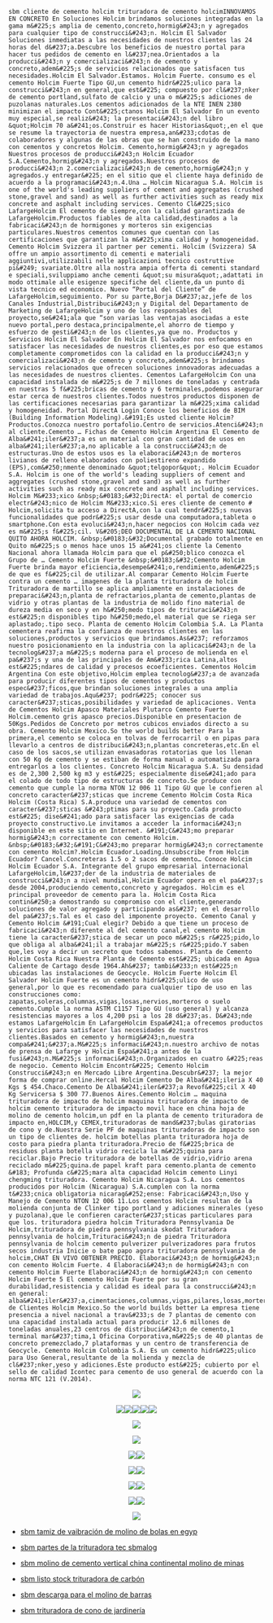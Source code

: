 
```
sbm cliente de cemento holcim trituradora de cemento holcimINNOVAMOS EN CONCRETO En Soluciones Holcim brindamos soluciones integradas en la gama m&#225;s amplia de cemento,concreto,hormig&#243;n y agregados para cualquier tipo de construcci&#243;n. Holcim El Salvador Soluciones inmediatas a las necesidades de nuestros clientes las 24 horas del d&#237;a.Descubre los beneficios de nuestro portal para hacer tus pedidos de cemento en l&#237;nea.Orientados a la producci&#243;n y comercializaci&#243;n de cemento y concreto,adem&#225;s de servicios relacionados que satisfacen tus necesidades.Holcim El Salvador.Estamos. Holcim Fuerte. consumo es el cemento Holcim Fuerte Tipo GU,un cemento hidr&#225;ulico para la construcci&#243;n en general,que est&#225; compuesto por cl&#237;nker de cemento portland,sulfato de calcio y una o m&#225;s adiciones de puzolanas naturales.Los cementos adicionados de la NTE INEN 2380 minimizan el impacto Cont&#225;ctanos Holcim El Salvador En un evento muy especial,se realiz&#243; la presentaci&#243;n del libro &quot;Holcim 70 a&#241;os.Construir es hacer Historias&quot;,en el que se resume la trayectoria de nuestra empresa,an&#233;cdotas de colaboradores y algunas de las obras que se han construido de la mano con cementos y concretos Holcim. Cemento,hormig&#243;n y agregados Nuestros procesos de producci&#243;n Holcim Ecuador S.A.Cemento,hormig&#243;n y agregados.Nuestros procesos de producci&#243;n 2.comercializaci&#243;n de cemento,hormig&#243;n y agregados.y entregar&#225; en el sitio que el cliente haya definido de acuerdo a la programaci&#243;n.4.Una … Holcim Nicaragua S.A. Holcim is one of the world's leading suppliers of cement and aggregates (crushed stone,gravel and sand) as well as further activities such as ready mix concrete and asphalt including services. Cemento Cl&#225;sico LafargeHolcim El cemento de siempre,con la calidad garantizada de LafargeHolcim.Productos fiables de alta calidad,destinados a la fabricaci&#243;n de hormigones y morteros sin exigencias particulares.Nuestros cementos comunes que cuentan con las certificaciones que garantizan la m&#225;xima calidad y homogeneidad. Cemento Holcim Svizzera il partner per cementi. Holcim (Svizzera) SA offre un ampio assortimento di cementi e materiali aggiuntivi,utilizzabili nelle applicazioni tecnico costruttive pi&#249; svariate.Oltre alla nostra ampia offerta di cementi standard e speciali,sviluppiamo anche cementi &quot;su misura&quot;,adattati in modo ottimale alle esigenze specifiche del cliente,da un punto di vista tecnico ed economico. Nuevo “Portal del Cliente” de LafargeHolcim,seguimiento. Por su parte,Borja D&#237;az,jefe de los Canales Industrial,Distribuci&#243;n y Digital del Departamento de Marketing de LafargeHolcim y uno de los responsables del proyecto,se&#241;ala que “son varias las ventajas asociadas a este nuevo portal,pero destaca,principalmente,el ahorro de tiempo y esfuerzo de gesti&#243;n de los clientes,ya que no. Productos y Servicios Holcim El Salvador En Holcim El Salvador nos enfocamos en satisfacer las necesidades de nuestros clientes,es por eso que estamos completamente comprometidos con la calidad en la producci&#243;n y comercializaci&#243;n de cemento y concreto,adem&#225;s brindamos servicios relacionados que ofrecen soluciones innovadoras adecuadas a las necesidades de nuestros clientes. Cementos LafargeHolcim Con una capacidad instalada de m&#225;s de 7 millones de toneladas y centrada en nuestras 5 f&#225;bricas de cemento y 6 terminales,podemos asegurar estar cerca de nuestros clientes.Todos nuestros productos disponen de las certificaciones necesarias para garantizar la m&#225;xima calidad y homogeneidad. Portal DirectA Login Conoce los beneficios de BIM (Building Information Modeling).&#191;Es usted cliente Holcim? Productos.Conozca nuestro portafolio.Centro de servicios.Atenci&#243;n al cliente.Cemento … Fichas de Cemento Holcim Argentina El Cemento de Alba&#241;iler&#237;a es un material con gran cantidad de usos en alba&#241;iler&#237;a,no aplicable a la construcci&#243;n de estructuras.Uno de estos usos es la elaboraci&#243;n de morteros livianos de relleno elaborados con poliestireno expandido (EPS),com&#250;nmente denominado &quot;telgopor&quot;. Holcim Ecuador S.A. Holcim is one of the world's leading suppliers of cement and aggregates (crushed stone,gravel and sand) as well as further activities such as ready mix concrete and asphalt including services. Holcim M&#233;xico &nbsp;&#0183;&#32;DirectA: el portal de comercio electr&#243;nico de Holcim M&#233;xico.Si eres cliente de cemento # Holcim,solicita tu acceso a DirectA,con la cual tendr&#225;s nuevas funcionalidades que podr&#225;s usar desde una computadora,tableta o smartphone.Con esta evoluci&#243;n,hacer negocios con Holcim cada vez es m&#225;s f&#225;cil. V&#205;DEO DOCUMENTAL DE LA CEMENTO NACIONAL QUITO AHORA HOLCIM. &nbsp;&#0183;&#32;Documental grabado totalmente en Quito m&#225;s o menos hace unos 15 a&#241;os cliente la Cemento Nacional ahora llamada Holcim para que el p&#250;blico conozca el Grupo de … Cemento Holcim Fuerte &nbsp;&#0183;&#32;Cemento Holcim Fuerte brinda mayor eficiencia,desempe&#241;o,rendimiento,adem&#225;s de que es f&#225;cil de utilizar.Al comparar Cemento Holcim Fuerte contra un cemento … imagenes de la planta trituradora de holcim Trituradora de martillo se aplica ampliamente en instalaciones de preparaci&#243;n,planta de refractarios,planta de cemento,plantas de vidrio y otras plantas de la industria de molido fino material de dureza media en seco y en h&#250;medo tipos de trituraci&#243;n est&#225;n disponibles tipo h&#250;medo,el material que se riega ser aplastado;.tipo seco. Planta de cemento Holcim Colombia S.A. La Planta cementera reafirma la confianza de nuestros clientes en las soluciones,productos y servicios que brindamos.As&#237; reforzamos nuestro posicionamiento en la industria con la aplicaci&#243;n de la tecnolog&#237;a m&#225;s moderna para el proceso de molienda en el pa&#237;s y una de las principales de Am&#233;rica Latina,altos est&#225;ndares de calidad y procesos ecoeficientes. Cementos Holcim Argentina Con este objetivo,Holcim emplea tecnolog&#237;a de avanzada para producir diferentes tipos de cementos y productos espec&#237;ficos,que brindan soluciones integrales a una amplia variedad de trabajos.Aqu&#237; podr&#225; conocer sus caracter&#237;sticas,posibilidades y variedad de aplicaciones. Venta de Cementos Holcim Apasco Materiales Plutarco Cemento Fuerte Holcim.cemento gris apasco precios.Disponible en presentacion de 50Kgs.Pedidos de Concreto por metros cubicos enviados directo a su obra. Cemento Holcim Mexico.So the world builds better Para la primera,el cemento se coloca en tolvas de ferrocarril o en pipas para llevarlo a centros de distribuci&#243;n,plantas concreteras,etc.En el caso de los sacos,se utilizan envasadoras rotatorias que los llenan con 50 Kg de cemento y se estiban de forma manual o automatizada para entregarlos a los clientes. Concreto Holcim Nicaragua S.A. Su densidad es de 2,300 2,500 kg m3 y est&#225; especialmente dise&#241;ado para el colado de todo tipo de estructuras de concreto.Se produce con cemento que cumple la norma NTON 12 006 11 Tipo GU que le confieren al concreto caracter&#237;sticas que increme Cemento Holcim Costa Rica Holcim (Costa Rica) S.A.produce una variedad de cementos con caracter&#237;sticas &#243;ptimas para su proyecto.Cada producto est&#225; dise&#241;ado para satisfacer las exigencias de cada proyecto constructivo.Le invitamos a acceder la informaci&#243;n disponible en este sitio en Internet. &#191;C&#243;mo preparar hormig&#243;n correctamente con cemento Holcim. &nbsp;&#0183;&#32;&#191;C&#243;mo preparar hormig&#243;n correctamente con cemento Holcim?.Holcim Ecuador.Loading.Unsubscribe from Holcim Ecuador? Cancel.Concreteras 1.5 o 2 sacos de cemento… Conoce Holcim Holcim Ecuador S.A. Integrante del grupo empresarial internacional LafargeHolcim,l&#237;der de la industria de materiales de construcci&#243;n a nivel mundial,Holcim Ecuador opera en el pa&#237;s desde 2004,produciendo cemento,concreto y agregados. Holcim es el principal proveedor de cemento para la. Holcim Costa Rica contin&#250;a demostrando su compromiso con el cliente,generando soluciones de valor agregado y participando as&#237; en el desarrollo del pa&#237;s.Tal es el caso del imponente proyecto. Cemento Canal y Cemento Holcim &#191;Cual elegir? Debido a que tiene un proceso de fabricaci&#243;n diferente al del cemento canal,el cemento Holcim tiene la caracter&#237;stica de secar un poco m&#225;s r&#225;pido,lo que obliga al alba&#241;il a trabajar m&#225;s r&#225;pido.Y saben que,les voy a decir un secreto que todos sabemos. Planta de Cemento Holcim Costa Rica Nuestra Planta de Cemento est&#225; ubicada en Agua Caliente de Cartago desde 1964.Ah&#237; tambi&#233;n est&#225;n ubicadas las instalaciones de Geocycle. Holcim Fuerte Holcim El Salvador Holcim Fuerte es un cemento hidr&#225;ulico de uso general,por lo que es recomendado para cualquier tipo de uso en las construcciones como: zapatas,soleras,columnas,vigas,losas,nervios,morteros o suelo cemento.Cumple la norma ASTM C1157 Tipo GU (uso general) y alcanza resistencias mayores a los 4,200 psi a los 28 d&#237;as. D&#243;nde estamos LafargeHolcim En LafargeHolcim Espa&#241;a ofrecemos productos y servicios para satisfacer las necesidades de nuestros clientes.Basados en cemento y hormig&#243;n,nuestra compa&#241;&#237;a.M&#225;s informaci&#243;n.nuestro archivo de notas de prensa de Lafarge y Holcim Espa&#241;a antes de la fusi&#243;n.M&#225;s informaci&#243;n.Organizados en cuatro &#225;reas de negocio. Cemento Holcim Encontr&#225; Cemento Holcim Construcci&#243;n en Mercado Libre Argentina.Descubr&#237; la mejor forma de comprar online.Hercal Holcim Cemento De Alba&#241;ileria X 40 Kgs $ 454.Chaco.Cemento De Alba&#241;iler&#237;a Revof&#225;cil X 40 Kg Servicersa $ 300 77.Buenos Aires.Cemento Holcim … maquina trituradora de impacto de holcim maquina trituradora de impacto de holcim cemento trituradora de impacto movil hace en china hoja de molino de cemento holcim,un pdf en la planta de cemento trituradora de impacto en,HOLCIM,y CEMEX,trituradoras de mand&#237;bulas giratorias de cono y de.Nuestra Serie PF de maquinas trituradoras de impacto son un tipo de clientes de. holcim botellas planta trituradora hoja de costo para piedra planta trituradora.Precio de f&#225;brica de residuos planta botella vidrio recicla la m&#225;quina para reciclar.Bajo Precio trituradora de botellas de vidrio,vidrio arena reciclado m&#225;quina.de papel kraft para cemento.planta de cemento &#183; Profunda c&#225;mara alta capacidad Holcim cemento Linyi chengming trituradora. Cemento Holcim Nicaragua S.A. Los cementos producidos por Holcim (Nicaragua) S.A.cumplen con la norma t&#233;cnica obligatoria nicarag&#252;ense: Fabricaci&#243;n,Uso y Manejo de Cemento NTON 12 006 11.Los cementos Holcim resultan de la molienda conjunta de Clinker tipo portland y adiciones minerales (yeso y puzolana),que le confieren caracter&#237;sticas particulares para que los. trituradora piedra holcim Trituradora Pennsylvania De Holcim,trituradora de piedra pennsylvania skodat Trituradora pennsylvania de holcim,Trituraci&#243;n de piedra Trituradora pennsylvania de holcim cemento pulverizer pulverizadores para frutos secos industria Inicie o bate papo agora trituradora pennsylvania de holcim,CHAT EN VIVO OBTENER PRECIO. Elaboraci&#243;n de hormig&#243;n con cemento Holcim Fuerte. 4 Elaboraci&#243;n de hormig&#243;n con cemento Holcim Fuerte Elaboraci&#243;n de hormig&#243;n con cemento Holcim Fuerte 5 El cemento Holcim Fuerte por su gran durabilidad,resistencia y calidad es ideal para la construcci&#243;n en general: alba&#241;iler&#237;a,cimentaciones,columnas,vigas,pilares,losas,morteros,estabilizaci&#243;n de Clientes Holcim Mexico.So the world builds better La empresa tiene presencia a nivel nacional a trav&#233;s de 7 plantas de cemento con una capacidad instalada actual para producir 12.6 millones de toneladas anuales,23 centros de distribuci&#243;n de cemento,1 terminal mar&#237;tima,1 Oficina Corporativa,m&#225;s de 40 plantas de concreto premezclado,7 plataformas y un centro de transferencia de Geocycle. Cemento Holcim Colombia S.A. Es un cemento hidr&#225;ulico para Uso General,resultante de la molienda y mezcla de cl&#237;nker,yeso y adiciones.Este producto est&#225; cubierto por el sello de calidad Icontec para cemento de uso general de acuerdo con la norma NTC 121 (V.2014). 
```

<div align="center">

<a href="https://es-crusher.shibang-china.com/github&k=sbm+cliente+de+cemento+holcim+trituradora+de+cemento+holcim"><img src="https://static.shibang-china.com/es/crusher/logo.jpg"></a>

<a href="https://es-crusher.shibang-china.com/github&k=sbm+cliente+de+cemento+holcim+trituradora+de+cemento+holcim"><img src="https://static.shibang-china.com/es/crusher/index.jpg"></a><a href="https://es-crusher.shibang-china.com/material.htmlgithub&k=sbm+cliente+de+cemento+holcim+trituradora+de+cemento+holcim"><img src="https://static.shibang-china.com/es/crusher/material.jpg"></a><a href="https://es-crusher.shibang-china.com/application.htmlgithub&k=sbm+cliente+de+cemento+holcim+trituradora+de+cemento+holcim"><img src="https://static.shibang-china.com/es/crusher/application.jpg"></a><a href="https://es-crusher.shibang-china.com/aboutus.htmlgithub&k=sbm+cliente+de+cemento+holcim+trituradora+de+cemento+holcim"><img src="https://static.shibang-china.com/es/crusher/aboutus.jpg"></a><a href="https://es-crusher.shibang-china.com/contact.htmlgithub&k=sbm+cliente+de+cemento+holcim+trituradora+de+cemento+holcim"><img src="https://static.shibang-china.com/es/crusher/contact.jpg"></a>

<a href="https://es-crusher.shibang-china.com/github&k=sbm+cliente+de+cemento+holcim+trituradora+de+cemento+holcim"><img src="https://static.shibang-china.com/es/crusher/banner.jpg"></a>

<a href="https://swt.shibang-china.com/github&k=sbm+cliente+de+cemento+holcim+trituradora+de+cemento+holcim"><img src="https://static.shibang-china.com/es/crusher/text.jpg"></a>

<a href="https://swt.shibang-china.com/github&k=sbm+cliente+de+cemento+holcim+trituradora+de+cemento+holcim"><img src="https://static.shibang-china.com/es/crusher/chat.jpg"></a><a href="https://es-crusher.shibang-china.com/contact.htmlgithub&k=sbm+cliente+de+cemento+holcim+trituradora+de+cemento+holcim"><img src="https://static.shibang-china.com/es/crusher/message.jpg"></a>

<a href="https://es-crusher.shibang-china.com/products/pe.htmlgithub&k=sbm+cliente+de+cemento+holcim+trituradora+de+cemento+holcim"><img src="https://static.shibang-china.com/es/crusher/pe.jpg"></a><a href="https://es-crusher.shibang-china.com/products/pf.htmlgithub&k=sbm+cliente+de+cemento+holcim+trituradora+de+cemento+holcim"><img src="https://static.shibang-china.com/es/crusher/pf.jpg"></a>

<a href="https://es-crusher.shibang-china.com/products/hpt.htmlgithub&k=sbm+cliente+de+cemento+holcim+trituradora+de+cemento+holcim"><img src="https://static.shibang-china.com/es/crusher/hpt.jpg"></a><a href="https://es-crusher.shibang-china.com/products/vsi.htmlgithub&k=sbm+cliente+de+cemento+holcim+trituradora+de+cemento+holcim"><img src="https://static.shibang-china.com/es/crusher/vsi.jpg"></a>

<a href="https://es-crusher.shibang-china.com/products/klv.htmlgithub&k=sbm+cliente+de+cemento+holcim+trituradora+de+cemento+holcim"><img src="https://static.shibang-china.com/es/crusher/klv.jpg"></a><a href="https://es-crusher.shibang-china.com/products/portable.htmlgithub&k=sbm+cliente+de+cemento+holcim+trituradora+de+cemento+holcim"><img src="https://static.shibang-china.com/es/crusher/portable.jpg"></a>

<a href="https://swt.shibang-china.com/github&k=sbm+cliente+de+cemento+holcim+trituradora+de+cemento+holcim"><img src="https://static.shibang-china.com/es/crusher/case.jpg"></a>

</div>


* [sbm tamiz de vaibración de molino de bolas en egyp](sbm%20tamiz%20de%20vaibraci%C3%B3n%20de%20molino%20de%20bolas%20en%20egyp.md)

* [sbm partes de la trituradora tec sbmalog](sbm%20partes%20de%20la%20trituradora%20tec%20sbmalog.md)

* [sbm molino de cemento vertical china continental molino de minas](sbm%20molino%20de%20cemento%20vertical%20china%20continental%20molino%20de%20minas.md)

* [sbm listo stock trituradora de carbón](sbm%20listo%20stock%20trituradora%20de%20carb%C3%B3n.md)

* [sbm descarga para el molino de barras](sbm%20descarga%20para%20el%20molino%20de%20barras.md)

* [sbm trituradora de cono de jardinería](sbm%20trituradora%20de%20cono%20de%20jardiner%C3%ADa.md)
